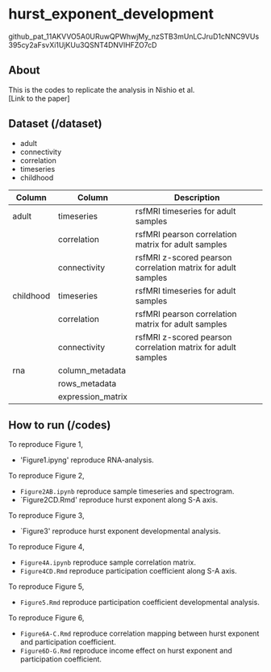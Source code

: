 # hurst_exponent_development

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

## About
This is the codes to replicate the analysis in Nishio et al.  
[Link to the paper]

## Dataset (/dataset)
- adult
-   connectivity
-   correlation
-   timeseries
- childhood

| Column | Column | Description |
| ---- | ---- | ---- |
| adult | timeseries | rsfMRI timeseries for adult samples |
|  | correlation | rsfMRI pearson correlation matrix for adult samples |
|  | connectivity | rsfMRI z-scored pearson correlation matrix for adult samples |
| childhood | timeseries | rsfMRI timeseries for adult samples |
|  | correlation | rsfMRI pearson correlation matrix for adult samples |
| | connectivity | rsfMRI z-scored pearson correlation matrix for adult samples |
| rna | column_metadata |  |
|  | rows_metadata |  |
|  | expression_matrix |  |

## How to run (/codes)

To reproduce Figure 1,
* 'Figure1.ipyng' reproduce RNA-analysis. 

To reproduce Figure 2,   
* `Figure2AB.ipynb` reproduce sample timeseries and spectrogram.
* `Figure2CD.Rmd' reproduce hurst exponent along S-A axis.

To reproduce Figure 3,   
* `Figure3' reproduce hurst exponent developmental analysis.  

To reproduce Figure 4,   
* `Figure4A.ipynb` reproduce sample correlation matrix.
* `Figure4CD.Rmd` reproduce participation coefficient along S-A axis.

To reproduce Figure 5,   
* `Figure5.Rmd` reproduce participation coefficient developmental analysis.
  
To reproduce Figure 6,  
* `Figure6A-C.Rmd` reproduce correlation mapping between hurst exponent and participation coefficient.
* `Figure6D-G.Rmd` reproduce income effect on hurst exponent and participation coefficient.
